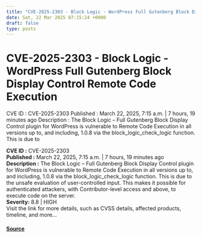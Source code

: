 ```yaml
---
title: "CVE-2025-2303 - Block Logic - WordPress Full Gutenberg Block Display Control Remote Code Execution"
date: Sat, 22 Mar 2025 07:15:24 +0000
draft: false
type: posts
---
```

# CVE-2025-2303 - Block Logic - WordPress Full Gutenberg Block Display Control Remote Code Execution





 CVE ID : CVE-2025-2303 Published : March 22, 2025, 7:15 a.m. | 7 hours, 19 minutes ago Description : The Block Logic – Full Gutenberg Block Display Control plugin for WordPress is vulnerable to Remote Code Execution in all versions up to, and including, 1.0.8 via the block_logic_check_logic function. This is due to

**CVE ID :** CVE-2025-2303  
**Published :** March 22, 2025, 7:15 a.m. | 7 hours, 19 minutes ago  
**Description :** The Block Logic – Full Gutenberg Block Display Control plugin for WordPress is vulnerable to Remote Code Execution in all versions up to, and including, 1.0.8 via the block\_logic\_check\_logic function. This is due to the unsafe evaluation of user-controlled input. This makes it possible for authenticated attackers, with Contributor-level access and above, to execute code on the server.  
**Severity:** 8.8 | HIGH  
Visit the link for more details, such as CVSS details, affected products, timeline, and more...

#### [Source](https://cvefeed.io/vuln/detail/CVE-2025-2303)

